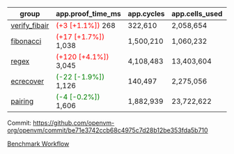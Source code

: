 | group | app.proof_time_ms | app.cycles | app.cells_used | leaf.proof_time_ms | leaf.cycles | leaf.cells_used |
| -- | -- | -- | -- | -- | -- | -- |
| [verify_fibair](https://github.com/openvm-org/openvm/blob/benchmark-results/benchmarks-pr/2066/verify_fibair-be71e3742ccb68c4975c7d28b12be353fda5b710.md) |<span style='color: red'>(+3 [+1.1%])</span> 268 |  322,610 |  2,058,654 |- | - | - |
| [fibonacci](https://github.com/openvm-org/openvm/blob/benchmark-results/benchmarks-pr/2066/fibonacci-be71e3742ccb68c4975c7d28b12be353fda5b710.md) |<span style='color: red'>(+17 [+1.7%])</span> 1,038 |  1,500,210 |  1,060,232 |- | - | - |
| [regex](https://github.com/openvm-org/openvm/blob/benchmark-results/benchmarks-pr/2066/regex-be71e3742ccb68c4975c7d28b12be353fda5b710.md) |<span style='color: red'>(+120 [+4.1%])</span> 3,045 |  4,108,483 |  13,403,604 |- | - | - |
| [ecrecover](https://github.com/openvm-org/openvm/blob/benchmark-results/benchmarks-pr/2066/ecrecover-be71e3742ccb68c4975c7d28b12be353fda5b710.md) |<span style='color: green'>(-22 [-1.9%])</span> 1,126 |  140,497 |  2,275,056 |- | - | - |
| [pairing](https://github.com/openvm-org/openvm/blob/benchmark-results/benchmarks-pr/2066/pairing-be71e3742ccb68c4975c7d28b12be353fda5b710.md) |<span style='color: green'>(-4 [-0.2%])</span> 1,606 |  1,882,939 |  23,722,622 |- | - | - |


Commit: https://github.com/openvm-org/openvm/commit/be71e3742ccb68c4975c7d28b12be353fda5b710

[Benchmark Workflow](https://github.com/openvm-org/openvm/actions/runs/17277849836)
